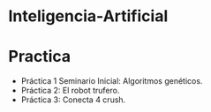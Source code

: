 # Inteligencia-Artificial
Practica
========
* Práctica 1 Seminario Inicial: Algoritmos genéticos.
* Práctica 2: El robot trufero.
* Práctica 3: Conecta 4 crush.